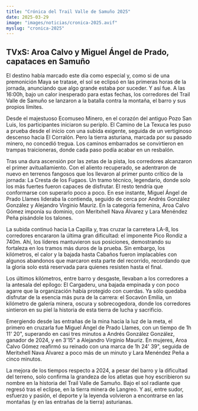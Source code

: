 ```yaml
---
title: "Crónica del Trail Valle de Samuño 2025"
date: 2025-03-29
image: "images/noticias/cronica-2025.avif"
myslug: "cronica-2025"
---
```


<h2>TVxS: Aroa Calvo y Miguel Ángel de Prado, capataces en Samuño</h2>

<p>El destino había marcado este día como especial y, como si de una premonición Maya se tratase, el sol se eclipsó en las primeras horas de la jornada, anunciando que algo grande estaba por suceder. Y así fue. A las 16:00h, bajo un calor inesperado para estas fechas, los corredores del Trail Valle de Samuño se lanzaron a la batalla contra la montaña, el barro y sus propios límites.</p>

<p>Desde el majestuoso Ecomuseo Minero, en el corazón del antiguo Pozo San Luis, los participantes iniciaron su periplo. El Camino de La Texuca les puso a prueba desde el inicio con una subida exigente, seguida de un vertiginoso descenso hacia El Corralón. Pero la tierra asturiana, marcada por su pasado minero, no concedió tregua. Los caminos embarrados se convirtieron en trampas traicioneras, donde cada paso podía acabar en un resbalón.</p>

<p>Tras una dura ascensión por las zetas de la pista, los corredores alcanzaron el primer avituallamiento. Con el aliento recuperado, se adentraron de nuevo en terrenos fangosos que los llevaron al primer punto crítico de la jornada: La Cresta de los Fugaos. Un tramo técnico, legendario, donde solo los más fuertes fueron capaces de disfrutar. El resto tendría que conformarse con superarlo poco a poco. En ese instante, Miguel Ángel de Prado Llames lideraba la contienda, seguido de cerca por Andrés González González y Alejandro Virginio Mauriz. En la categoría femenina, Aroa Calvo Gómez imponía su dominio, con Meritxhell Nava Álvarez y Lara Menéndez Peña pisándole los talones.</p>

<p>La subida continuó hacia La Capilla y, tras cruzar la carretera LA-8, los corredores encararon la última gran dificultad: el imponente Pico Rondiz a 740m. Ahí, los líderes mantuvieron sus posiciones, demostrando su fortaleza en los tramos más duros de la prueba. Sin embargo, los kilómetros, el calor y la bajada hasta Cabaños fueron implacables con algunos abandonos que marcaron esta parte del recorrido, recordando que la gloria solo está reservada para quienes resisten hasta el final.</p>

<p>Los últimos kilómetros, entre barro y desgaste, llevaban a los corredores a la antesala del epílogo: El Cargaderu, una bajada empinada y con poco agarre que la organización había protegido con cuerdas. Ya sólo quedaba disfrutar de la esencia más pura de la carrera: el Socavón Emilia, un kilómetro de galería minera, oscura y sobrecogedora, donde los corredores sintieron en su piel la historia de esta tierra de lucha y sacrificio.</p>

<p>Emergiendo desde las entrañas de la mina hacia la luz de la meta, el primero en cruzarla fue Miguel Ángel de Prado Llames, con un tiempo de 1h 11' 20", superando en casi tres minutos a Andrés González González, ganador de 2024, y en 3'15" a Alejandro Virginio Mauriz. En mujeres, Aroa Calvo Gómez reafirmó su reinado con una marca de 1h 24' 39", seguida de Meritxhell Nava Álvarez a poco más de un minuto y Lara Menéndez Peña a cinco minutos.</p>

<p>La mejora de los tiempos respecto a 2024, a pesar del barro y la dificultad del terreno, solo confirma la grandeza de los atletas que hoy escribieron su nombre en la historia del Trail Valle de Samuño. Bajo el sol radiante que regresó tras el eclipse, en la tierra minera de Langreo. Y así, entre sudor, esfuerzo y pasión, el deporte y la leyenda volvieron a encontrarse en las montañas (y en las entrañas de la tierra) asturianas.</p>
